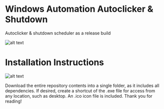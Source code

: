 # Windows Automation Autoclicker & Shutdown
 Autoclicker & shutdown scheduler as a release build

![alt text](https://github.com/rileystuartmyers/Windows-Automation-Autoclicker---Shutdown/blob/684fd1c4c9b29f1d579980f3a0010d6d0dfa37f0/85ea37343549f6fd09890352cf5bcf60.png)
# Installation Instructions
![alt text](https://github.com/rileystuartmyers/Windows-Automation-Autoclicker---Shutdown/blob/2f9ca5dd390a4235716fc20fb4845dbb4b51ecce/feb3e9ed4be4806939a57cc094966b24.png)
 
 Download the entire repository contents into a single folder, as it includes all dependencies.
 If desired, create a shortcut of the .exe file for access from any location, such as desktop.
 An .ico icon file is included. 
 Thank you for reading!
 
 
